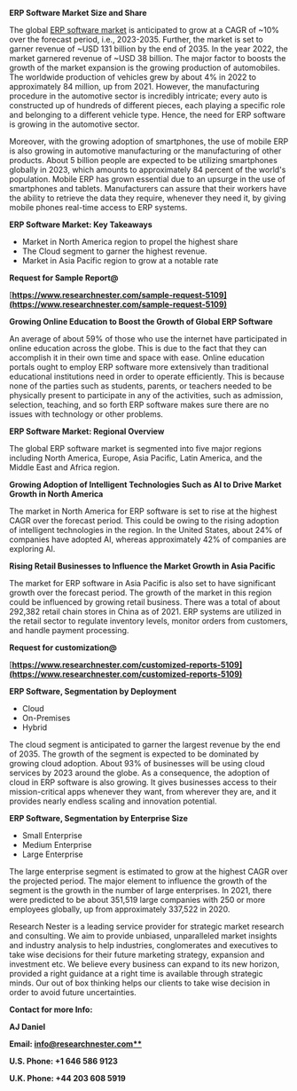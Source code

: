 ﻿**ERP Software Market Size and Share**

The global [ERP software market](https://www.researchnester.com/reports/erp-software-market/5109) is anticipated to grow at a CAGR of ~10% over the forecast period, i.e., 2023-2035. Further, the market is set to garner revenue of ~USD 131 billion by the end of 2035. In the year 2022, the market garnered revenue of ~USD 38 billion. The major factor to boosts the growth of the market expansion is the growing production of automobiles. The worldwide production of vehicles grew by about 4% in 2022 to approximately 84 million, up from 2021. However, the manufacturing procedure in the automotive sector is incredibly intricate; every auto is constructed up of hundreds of different pieces, each playing a specific role and belonging to a different vehicle type. Hence, the need for ERP software is growing in the automotive sector. 

Moreover, with the growing adoption of smartphones, the use of mobile ERP is also growing in automotive manufacturing or the manufacturing of other products. About 5 billion people are expected to be utilizing smartphones globally in 2023, which amounts to approximately 84 percent of the world's population. Mobile ERP has grown essential due to an upsurge in the use of smartphones and tablets. Manufacturers can assure that their workers have the ability to retrieve the data they require, whenever they need it, by giving mobile phones real-time access to ERP systems. 

**ERP Software Market: Key Takeaways**  

- Market in North America region to propel the highest share 
- The Cloud segment to garner the highest revenue. 
- Market in Asia Pacific region to grow at a notable rate

**Request for Sample Report@**

[**https://www.researchnester.com/sample-request-5109](https://www.researchnester.com/sample-request-5109)** 

**Growing Online Education to Boost the Growth of Global ERP Software** 

An average of about 59% of those who use the internet have participated in online education across the globe. This is due to the fact that they can accomplish it in their own time and space with ease. Online education portals ought to employ ERP software more extensively than traditional educational institutions need in order to operate efficiently. This is because none of the parties such as students, parents, or teachers needed to be physically present to participate in any of the activities, such as admission, selection, teaching, and so forth ERP software makes sure there are no issues with technology or other problems. 

**ERP Software Market: Regional Overview** 	 

The global ERP software market is segmented into five major regions including North America, Europe, Asia Pacific, Latin America, and the Middle East and Africa region.  

**Growing Adoption of Intelligent Technologies Such as AI to Drive Market Growth in North America** 

The market in North America for ERP software is set to rise at the highest CAGR over the forecast period. This could be owing to the rising adoption of intelligent technologies in the region. In the United States, about 24% of companies have adopted AI, whereas approximately 42% of companies are exploring AI. 

**Rising Retail Businesses to Influence the Market Growth in Asia Pacific** 

The market for ERP software in Asia Pacific is also set to have significant growth over the forecast period. The growth of the market in this region could be influenced by growing retail business. There was a total of about 292,382 retail chain stores in China as of 2021. ERP systems are utilized in the retail sector to regulate inventory levels, monitor orders from customers, and handle payment processing. 

**Request for customization@**

[**https://www.researchnester.com/customized-reports-5109](https://www.researchnester.com/customized-reports-5109)** 

**ERP Software, Segmentation by Deployment** 

- Cloud 
- On-Premises 
- Hybrid 

The cloud segment is anticipated to garner the largest revenue by the end of 2035. The growth of the segment is expected to be dominated by growing cloud adoption. About 93% of businesses will be using cloud services by 2023 around the globe. As a consequence, the adoption of cloud in ERP software is also growing. It gives businesses access to their mission-critical apps whenever they want, from wherever they are, and it provides nearly endless scaling and innovation potential. 

**ERP Software, Segmentation by Enterprise Size** 

- Small Enterprise 
- Medium Enterprise 
- Large Enterprise 

The large enterprise segment is estimated to grow at the highest CAGR over the projected period. The major element to influence the growth of the segment is the growth in the number of large enterprises. In 2021, there were predicted to be about 351,519 large companies with 250 or more employees globally, up from approximately 337,522 in 2020. 

Research Nester is a leading service provider for strategic market research and consulting. We aim to provide unbiased, unparalleled market insights and industry analysis to help industries, conglomerates and executives to take wise decisions for their future marketing strategy, expansion and investment etc. We believe every business can expand to its new horizon, provided a right guidance at a right time is available through strategic minds. Our out of box thinking helps our clients to take wise decision in order to avoid future uncertainties.

**Contact for more Info:**

**AJ Daniel**

**Email: [info@researchnester.com**](mailto:info@researchnester.com)**

**U.S. Phone: +1 646 586 9123** 

**U.K. Phone: +44 203 608 5919**

